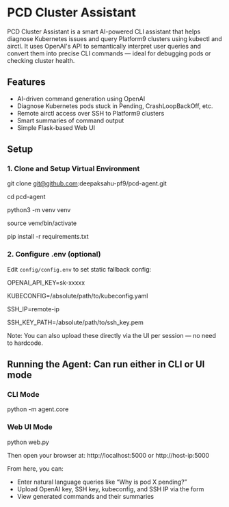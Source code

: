 # PCD Cluster Assistant

PCD Cluster Assistant is a smart AI-powered CLI assistant that helps diagnose Kubernetes issues and query Platform9 clusters using kubectl and airctl. It uses OpenAI's API to semantically interpret user queries and convert them into precise CLI commands — ideal for debugging pods or checking cluster health.

## Features

- AI-driven command generation using OpenAI
- Diagnose Kubernetes pods stuck in Pending, CrashLoopBackOff, etc.
- Remote airctl access over SSH to Platform9 clusters
- Smart summaries of command output
- Simple Flask-based Web UI

## Setup

### 1. Clone and Setup Virtual Environment

git clone git@github.com:deepaksahu-pf9/pcd-agent.git

cd pcd-agent

python3 -m venv venv

source venv/bin/activate

pip install -r requirements.txt

### 2. Configure .env (optional)

Edit `config/config.env` to set static fallback config:

OPENAI_API_KEY=sk-xxxxx

KUBECONFIG=/absolute/path/to/kubeconfig.yaml

SSH_IP=remote-ip

SSH_KEY_PATH=/absolute/path/to/ssh_key.pem

Note: You can also upload these directly via the UI per session — no need to hardcode.

## Running the Agent: Can run either in CLI or UI mode

### CLI Mode

python -m agent.core

### Web UI Mode

python web.py

Then open your browser at: http://localhost:5000 or http://host-ip:5000

From here, you can:
- Enter natural language queries like “Why is pod X pending?”
- Upload OpenAI key, SSH key, kubeconfig, and SSH IP via the form
- View generated commands and their summaries